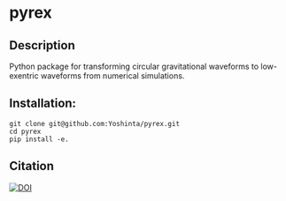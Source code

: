 # pyrex

## Description
Python package for transforming circular gravitational waveforms to low-exentric waveforms from numerical simulations.


## Installation: 
    git clone git@github.com:Yoshinta/pyrex.git
    cd pyrex
    pip install -e.
 
## Citation
 [![DOI](https://zenodo.org/badge/246883158.svg)](https://zenodo.org/badge/latestdoi/246883158)
